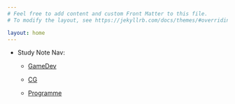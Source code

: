 ```yaml
---
# Feel free to add content and custom Front Matter to this file.
# To modify the layout, see https://jekyllrb.com/docs/themes/#overriding-theme-defaults

layout: home
---
```


- Study Note Nav:

    - [GameDev](/gamedev/)
 
    - [CG](/cg/)
 
    - [Programme](/programme/)
 
<!-- 
    - [AI](/ai/) 
    - [BD](./docs/BD.md) 
    - [OS](./docs/OS.md) 
    - [English & Japan Learn](./docs/Language.md)
-->